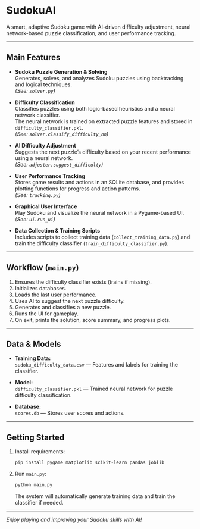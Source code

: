 # SudokuAI

A smart, adaptive Sudoku game with AI-driven difficulty adjustment, neural network-based puzzle classification, and user performance tracking.

---

## Main Features

- **Sudoku Puzzle Generation & Solving**  
  Generates, solves, and analyzes Sudoku puzzles using backtracking and logical techniques.  
  *(See: `solver.py`)*

- **Difficulty Classification**  
  Classifies puzzles using both logic-based heuristics and a neural network classifier.  
  The neural network is trained on extracted puzzle features and stored in `difficulty_classifier.pkl`.  
  *(See: `solver.classify_difficulty_nn`)*

- **AI Difficulty Adjustment**  
  Suggests the next puzzle’s difficulty based on your recent performance using a neural network.  
  *(See: `adjuster.suggest_difficulty`)*

- **User Performance Tracking**  
  Stores game results and actions in an SQLite database, and provides plotting functions for progress and action patterns.  
  *(See: `tracking.py`)*

- **Graphical User Interface**  
  Play Sudoku and visualize the neural network in a Pygame-based UI.  
  *(See: `ui.run_ui`)*

- **Data Collection & Training Scripts**  
  Includes scripts to collect training data (`collect_training_data.py`) and train the difficulty classifier (`train_difficulty_classifier.py`).

---

## Workflow (`main.py`)

1. Ensures the difficulty classifier exists (trains if missing).
2. Initializes databases.
3. Loads the last user performance.
4. Uses AI to suggest the next puzzle difficulty.
5. Generates and classifies a new puzzle.
6. Runs the UI for gameplay.
7. On exit, prints the solution, score summary, and progress plots.

---

## Data & Models

- **Training Data:**  
  `sudoku_difficulty_data.csv` — Features and labels for training the classifier.

- **Model:**  
  `difficulty_classifier.pkl` — Trained neural network for puzzle difficulty classification.

- **Database:**  
  `scores.db` — Stores user scores and actions.

---

## Getting Started

1. Install requirements:
    ```sh
    pip install pygame matplotlib scikit-learn pandas joblib
    ```
2. Run `main.py`:
    ```sh
    python main.py
    ```
   The system will automatically generate training data and train the classifier if needed.

---

*Enjoy playing and improving your Sudoku skills with AI!*
